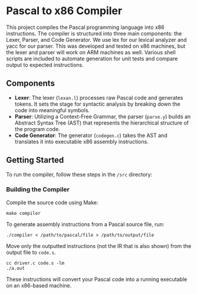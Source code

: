 # Pascal to x86 Compiler

This project compiles the Pascal programming language into x86 instructions. The compiler is structured into three main components: the Lexer, Parser, and Code Generator.
We use lex for our lexical analyzer and yacc for our parser. This was developed and tested on x86 machines, but the lexer and parser will work on ARM machines as well.
Various shell scripts are included to automate generation for unit tests and compare output to expected instructions.

## Components

- **Lexer**: The lexer (`lexan.l`) processes raw Pascal code and generates tokens. It sets the stage for syntactic analysis by breaking down the code into meaningful symbols.
- **Parser**: Utilizing a Context-Free Grammar, the parser (`parse.y`) builds an Abstract Syntax Tree (AST) that represents the hierarchical structure of the program code.
- **Code Generator**: The generator (`codegen.c`) takes the AST and translates it into executable x86 assembly instructions.

## Getting Started

To run the compiler, follow these steps in the `/src` directory:

### Building the Compiler

Compile the source code using Make:

```
make compiler
```
To generate assembly instructions from a Pascal source file, run:
```
./compiler < /path/to/pascal/file > /path/to/output/file
```
Move only the outputted instructions (not the IR that is also shown) from the output file to `code.s`.
```
cc driver.c code.s -lm
./a.out
```
These instructions will convert your Pascal code into a running executable on an x86-based machine.
